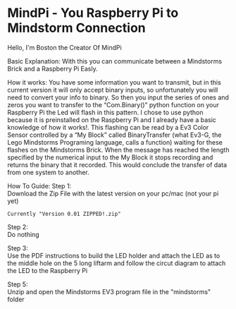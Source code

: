 # MindPi - You Raspberry Pi to Mindstorm Connection

Hello, I'm Boston the Creator Of MindPi

Basic Explanation:
With this you can communicate between a Mindstorms Brick and a Raspberry Pi Easly.

How it works:
You have some information you want to transmit, but in this current version it will only accept binary inputs, so unfortunately you will need to convert your info to binary. So then you input the series of ones and zeros you want to transfer to the “Com.Binary()” python function on your Raspberry Pi the Led will flash in this pattern. I chose to use python because it is preinstalled on the Raspberry Pi and I already have a basic knowledge of how it works!. This flashing can be read by a Ev3 Color Sensor controlled by a  “My Block” called BinaryTransfer (what Ev3-G, the Lego Mindstorms Programing language, calls a function) waiting for these flashes on the Mindstorms Brick. When the message has reached the length specified by the numerical input to the My Block it stops recording and returns the binary that it recorded. This would conclude the transfer of data from one system to another.

How To Guide:
  Step 1:<br>Download the Zip File with the latest version on your pc/mac (not your pi yet)
    
    Currently "Version 0.01 ZIPPED!.zip"
  Step 2:<br>Do nothing
  
  Step 3:<br>Use the PDF instructions to build the LED holder and attach the LED as to the middle hole on the 5 long liftarm and follow the circut diagram to attach the LED to the Raspberry Pi
    
  Step 5:<br>Unzip and open the Mindstorms EV3 program file in the "mindstorms" folder
  
